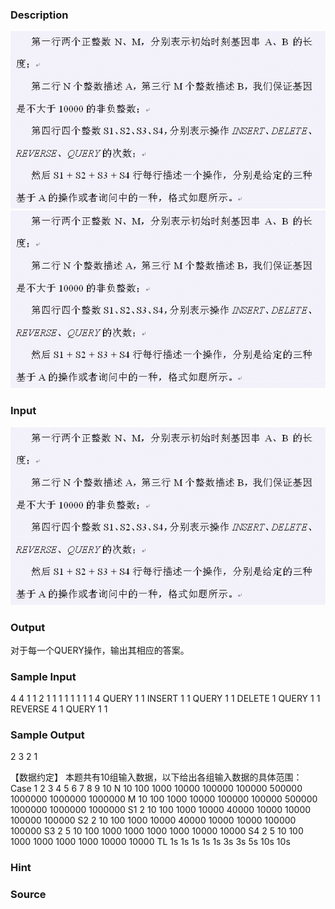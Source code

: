 
### Description
![](/images/1240_1.jpg)
![](/images/1240_2.jpg)

### Input
![](/images/1240_3.jpg)

### Output
对于每一个QUERY操作，输出其相应的答案。


### Sample Input
4 4
1 1 2 1
1 1 1 1
1 1 1 4
QUERY 1 1
INSERT 1 1
QUERY 1 1
DELETE 1
QUERY 1 1
REVERSE 4 1
QUERY 1 1


### Sample Output
2
3
2
1

【数据约定】
本题共有10组输入数据，以下给出各组输入数据的具体范围：
Case	1	2	3	4	5	6	7	8	9	10
N	10	100	1000	10000	100000	100000	500000	1000000	1000000	1000000
M	10	100	1000	10000	100000	100000	500000	1000000	1000000	1000000
S1	2	10	100	1000	10000	40000	10000	10000	100000	100000
S2	2	10	100	1000	10000	40000	10000	10000	100000	100000
S3	2	5	10	100	1000	1000	1000	1000	10000	10000
S4	2	5	10	100	1000	1000	1000	1000	10000	10000
TL	1s	1s	1s	1s	1s	3s	3s	5s	10s	10s

### Hint

### Source
